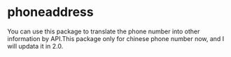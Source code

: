 # phoneaddress
You can use this package to translate the phone number  into other information by API.This package only for chinese phone  number now, and I will updata it in 2.0.
